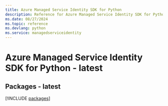 ```yaml
---
title: Azure Managed Service Identity SDK for Python
description: Reference for Azure Managed Service Identity SDK for Python
ms.date: 08/27/2024
ms.topic: reference
ms.devlang: python
ms.service: managedserviceidentity
---
```

# Azure Managed Service Identity SDK for Python - latest
## Packages - latest
[!INCLUDE [packages](managed-service-identity-index.md)]